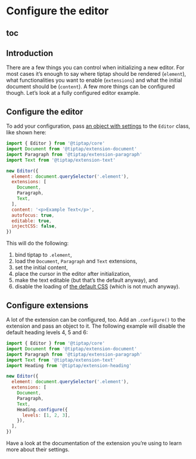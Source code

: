 # Configure the editor

## toc

## Introduction
There are a few things you can control when initializing a new editor. For most cases it’s enough to say where tiptap should be rendered (`element`), what functionalities you want to enable (`extensions`) and what the initial document should be (`content`). A few more things can be configured though. Let’s look at a fully configured editor example.

## Configure the editor
To add your configuration, pass [an object with settings](/api/editor) to the `Editor` class, like shown here:

```js
import { Editor } from '@tiptap/core'
import Document from '@tiptap/extension-document'
import Paragraph from '@tiptap/extension-paragraph'
import Text from '@tiptap/extension-text'

new Editor({
  element: document.querySelector('.element'),
  extensions: [
    Document,
    Paragraph,
    Text,
  ],
  content: '<p>Example Text</p>',
  autofocus: true,
  editable: true,
  injectCSS: false,
})
```

This will do the following:

1. bind tiptap to `.element`,
2. load the `Document`, `Paragraph` and `Text` extensions,
3. set the initial content,
4. place the cursor in the editor after initialization,
5. make the text editable (but that’s the default anyway), and
6. disable the loading of [the default CSS](https://github.com/ueberdosis/tiptap-next/tree/main/packages/core/src/style.ts) (which is not much anyway).

## Configure extensions
A lot of the extension can be configured, too. Add an `.configure()` to the extension and pass an object to it. The following example will disable the default heading levels 4, 5 and 6:

```js
import { Editor } from '@tiptap/core'
import Document from '@tiptap/extension-document'
import Paragraph from '@tiptap/extension-paragraph'
import Text from '@tiptap/extension-text'
import Heading from '@tiptap/extension-heading'

new Editor({
  element: document.querySelector('.element'),
  extensions: [
    Document,
    Paragraph,
    Text,
    Heading.configure({
      levels: [1, 2, 3],
    }),
  ],
})
```

Have a look at the documentation of the extension you’re using to learn more about their settings.
